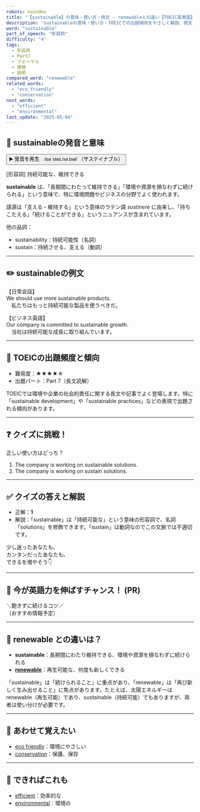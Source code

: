 ```yaml
---
robots: noindex
title: "【sustainable】の意味・使い方・例文 ― renewableとの違い【TOEIC英単語】"
description: "sustainableの意味・使い方・TOEICでの出題傾向をやさしく解説。例文・クイズ付きでrenewableとの違いもわかりやすく学べます。"
word: "sustainable"
part_of_speech: "形容詞"
difficulty: "4"
tags:
  - 形容詞
  - Part7
  - フォーマル
  - 環境
  - 説明
compared_word: "renewable"
related_words:
  - "eco_friendly"
  - "conservation"
next_words:
  - "efficient"
  - "environmental"
last_update: "2025-05-04"
---
```


## 🔰 sustainableの発音と意味

<button class="play-audio" onclick="playTTS('sustainable')">
  <span class="play-audio-main">
    ▶️ 発音を再生　/səˈsteɪ.nə.bəl/
  </span>
  <span class="play-audio-sub">
    （サステイナブル）
  </span>
</button>

[形容詞] 持続可能な、維持できる

**sustainable** は、「長期間にわたって維持できる」「環境や資源を損なわずに続けられる」という意味で、特に環境問題やビジネスの分野でよく使われます。

語源は「支える・維持する」という意味のラテン語 *sustinere* に由来し、「持ちこたえる」「続けることができる」というニュアンスが含まれています。

他の品詞：  
- sustainability：持続可能性（名詞）
- sustain：持続させる、支える（動詞）

---

## ✏️ sustainableの例文

【日常会話】  
We should use more sustainable products.  
　私たちはもっと持続可能な製品を使うべきだ。

【ビジネス英語】  
Our company is committed to sustainable growth.  
　当社は持続可能な成長に取り組んでいます。

---

## 🎯 TOEICの出題頻度と傾向

- 難易度：★★★★☆
- 出題パート：Part 7（長文読解）

TOEICでは環境や企業の社会的責任に関する長文や記事でよく登場します。特に「sustainable development」や「sustainable practices」などの表現で出題される傾向があります。

---

## ❓ クイズに挑戦！

正しい使い方はどっち？

1. The company is working on sustainable solutions.  
2. The company is working on sustain solutions.

---

## ✅ クイズの答えと解説

- 正解：**1**
- 解説：「sustainable」は「持続可能な」という意味の形容詞で、名詞「solutions」を修飾できます。「sustain」は動詞なのでこの文脈では不適切です。

少し迷ったあなたも、  
カンタンだったあなたも、  
できるを増やそう👇️

---

## 🚀 今が英語力を伸ばすチャンス！ (PR)

<div class="info-center">
＼飽きずに続けるコツ／<br>  
（おすすめ情報予定）
</div>

---

## 🤔  renewable との違いは？

- **sustainable**：長期間にわたり維持できる、環境や資源を損なわずに続けられる
- **[renewable](/word/renewable/)**：再生可能な、何度も新しくできる

「sustainable」は「続けられること」に重点があり、「renewable」は「再び新しく生み出せること」に焦点があります。たとえば、太陽エネルギーはrenewable（再生可能）であり、sustainable（持続可能）でもありますが、両者は使い分けが必要です。

---

## 🧩 あわせて覚えたい

- [eco friendly](/word/eco_friendly/)：環境にやさしい
- [conservation](/word/conservation/)：保護、保存

---

## 📖 できればこれも

- [efficient](/word/efficient/)：効率的な
- [environmental](/word/environmental/)：環境の

<!-- cvid: aid24_bid27 -->
